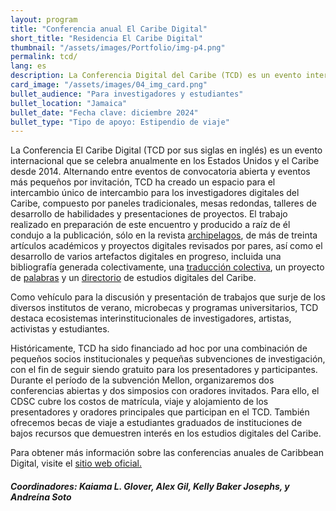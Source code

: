 ```yaml
---
layout: program
title: "Conferencia anual El Caribe Digital"
short_title: "Residencia El Caribe Digital"
thumbnail: "/assets/images/Portfolio/img-p4.png"
permalink: tcd/
lang: es
description: La Conferencia Digital del Caribe (TCD) es un evento internacional que se lleva a cabo anualmente en lugares de los Estados Unidos y el Caribe desde 2014.
card_image: "/assets/images/04_img_card.png"
bullet_audience: "Para investigadores y estudiantes"
bullet_location: "Jamaica"
bullet_date: "Fecha clave: diciembre 2024"
bullet_type: "Tipo de apoyo: Estipendio de viaje"
---
```


<div class="portfolio-details">
<p>La Conferencia El Caribe Digital (TCD por sus siglas en inglés) es un evento internacional que se celebra anualmente en los Estados Unidos y el Caribe desde 2014. Alternando entre eventos de convocatoria abierta y eventos más pequeños por invitación, TCD ha creado un espacio para el intercambio único de intercambio para los investigadores digitales del Caribe, compuesto por paneles tradicionales, mesas redondas, talleres de desarrollo de habilidades y presentaciones de proyectos. El trabajo realizado en preparación de este encuentro y producido a raíz de él condujo a la publicación, sólo en la revista <a href="http://archipelagosjournal.org" target="_blank">archipelagos</a>, de más de treinta artículos académicos y proyectos digitales revisados ​​por pares, así como el desarrollo de varios artefactos digitales en progreso, incluida una bibliografía generada colectivamente, una <a href="https://via.hypothes.is/https://cahier1939ms.github.io/texts/translation/" target="_blank">traducción colectiva</a>, un proyecto de <a href="https://caribbeandigitalnyc.net/keywords/" target="_blank">palabras</a> y un <a href="https://caribbeandigitalnyc.net/caridischo/" target="_blank">directorio</a> de estudios digitales del Caribe.</p>
<p>Como vehículo para la discusión y presentación de trabajos que surje de los diversos institutos de verano, microbecas y programas universitarios, TCD destaca ecosistemas interinstitucionales de investigadores, artistas, activistas y estudiantes.</p>
<p>Históricamente, TCD ha sido financiado ad hoc por una combinación de pequeños socios institucionales y pequeñas subvenciones de investigación, con el fin de seguir siendo gratuito para los presentadores y participantes. Durante el período de la subvención Mellon, organizaremos dos conferencias abiertas y dos simposios con oradores invitados. Para ello, el CDSC cubre los costos de matrícula, viaje y alojamiento de los presentadores y oradores principales que participan en el TCD. También ofrecemos becas de viaje a estudiantes graduados de instituciones de bajos recursos que demuestren interés en los estudios digitales del Caribe.</p>
<p>Para obtener más información sobre las conferencias anuales de Caribbean Digital, visite el <a href="http://caribbeandigitalnyc.net/" target="_blank">sitio web oficial.</a></p>
    <div><h5>Coordinadores: Kaiama L. Glover, Alex Gil, Kelly Baker Josephs, y Andreína Soto</h5></div>
    <!-- <div class="project-demo-btn">
    <a class="btn project-btn" href="http://caribbeandigitalnyc.net/" target="_blank">Visita El Caribe Digital</a>
</div> -->
</div>
